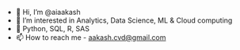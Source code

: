 - 👋 Hi, I’m @aiaakash
- 👀 I’m interested in Analytics, Data Science, ML & Cloud computing
- 🌱 Python, SQL, R, SAS
- 📫 How to reach me - aakash.cvd@gmail.com

<!---
aiaakash/aiaakash is a ✨ special ✨ repository because its `README.md` (this file) appears on your GitHub profile.
You can click the Preview link to take a look at your changes.
--->
